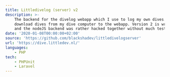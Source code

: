 ```yaml
---
title: Littledivelog (server) v2
description: >-
    The backend for the divelog webapp which I use to log my own dives. I also have a client to
    download dives from my dive computer to the webapp. Version 2 is written in PHP because I wanted to have a toy project with PHP Laravel
    and the nodeJS backend was rather hacked together without much tests or maintainability.
date: '2020-01-08T00:00:00+02:00'
source: 'https://github.com/blackshadev/littledivelogserver'
url: 'https://dive.littledev.nl/'
languages:
    - PHP
tech:
    - PHPUnit
    - Laravel
---
```

